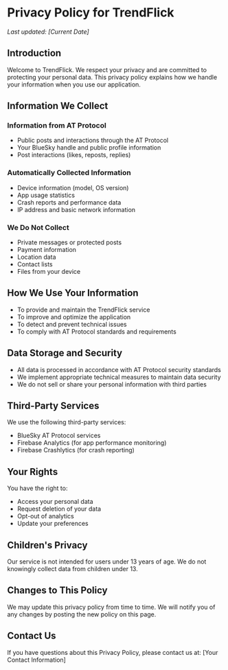 # Privacy Policy for TrendFlick

*Last updated: [Current Date]*

## Introduction
Welcome to TrendFlick. We respect your privacy and are committed to protecting your personal data. This privacy policy explains how we handle your information when you use our application.

## Information We Collect

### Information from AT Protocol
- Public posts and interactions through the AT Protocol
- Your BlueSky handle and public profile information
- Post interactions (likes, reposts, replies)

### Automatically Collected Information
- Device information (model, OS version)
- App usage statistics
- Crash reports and performance data
- IP address and basic network information

### We Do Not Collect
- Private messages or protected posts
- Payment information
- Location data
- Contact lists
- Files from your device

## How We Use Your Information
- To provide and maintain the TrendFlick service
- To improve and optimize the application
- To detect and prevent technical issues
- To comply with AT Protocol standards and requirements

## Data Storage and Security
- All data is processed in accordance with AT Protocol security standards
- We implement appropriate technical measures to maintain data security
- We do not sell or share your personal information with third parties

## Third-Party Services
We use the following third-party services:
- BlueSky AT Protocol services
- Firebase Analytics (for app performance monitoring)
- Firebase Crashlytics (for crash reporting)

## Your Rights
You have the right to:
- Access your personal data
- Request deletion of your data
- Opt-out of analytics
- Update your preferences

## Children's Privacy
Our service is not intended for users under 13 years of age. We do not knowingly collect data from children under 13.

## Changes to This Policy
We may update this privacy policy from time to time. We will notify you of any changes by posting the new policy on this page.

## Contact Us
If you have questions about this Privacy Policy, please contact us at:
[Your Contact Information] 